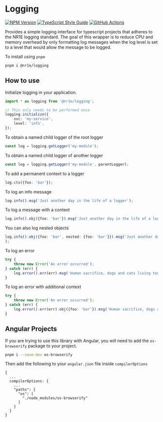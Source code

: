 # Logging

[![NPM Version][npm-image]][npm-url]
[![TypeScript Style Guide][gts-image]][gts-url]
[![GitHub Actions][github-image]][github-url]

Provides a simple logging interface for typescript projects that
adheres to the NR1E logging standard. The goal of this wrapper is to
reduce CPU and memory overhead by only formatting log messages when
the log level is set to a level that would allow the message to be logged.

To install using `pnpm`

```bash
pnpm i @nr1e/logging
```

## How to use

Initialize logging in your application.

```typescript
import * as logging from '@nr1e/logging';

// This only needs to be performed once
logging.initialize({
    svc: 'my-service',
    level: 'info',
});
```

To obtain a named child logger of the root logger

```typescript
const log = logging.getLogger('my-module');
```

To obtain a named child logger of another logger

```typescript
const log = logging.getLogger('my-module', parentLogger);
```

To add a permanent context to a logger

```typescript
log.ctx({foo: 'bar'});
```

To log an info message

```typescript
log.info().msg('Just another day in the life of a logger');
```

To log a message with a context

```typescript
log.info().obj({foo: 'bar'}).msg('Just another day in the life of a logger');
```

You can also log nested objects

```typescript
log.info().obj({foo: 'bar', nested: {foo: 'bar'}}).msg('Just another day in the life of a logger');
);
```

To log an error

```typescript
try {
    throw new Error('An error occurred');
} catch (err) {
    log.error().err(err).msg('Human sacrifice, dogs and cats living together... MASS HYSTERIA!');
}
```

To log an error with additional context

```typescript
try {
    throw new Error('An error occurred');
} catch (err) {
    log.error().err(err).obj({foo: 'bar'}).msg('Human sacrifice, dogs and cats living together... MASS HYSTERIA!');
}
```

## Angular Projects

If you are trying to use this library with Angular, you will need to add the
`os-browserify` package to your project.

```bash
pnpm i --save-dev os-browserify
```

Then add the following to your `angular.json` file inside `compilerOptions`

```
{
  ...
  compilerOptions: {
    ...
    "paths": {
      "os": [
        "./node_modules/os-browserify"
      ]
    }
  }
}
```

[github-url]: https://github.com/nr1etech/logging-js/actions
[github-image]: https://github.com/nr1etech/logging-js/workflows/ci/badge.svg
[npm-url]: https://npmjs.com/package/@nr1e/logging
[npm-image]: https://img.shields.io/npm/v/@nre1/logging.svg
[gts-image]: https://img.shields.io/badge/code%20style-google-blueviolet.svg
[gts-url]: https://github.com/google/gts
